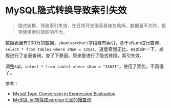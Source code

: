 # MySQL隐式转换导致索引失效
> 隐式转换，导致索引失效，在日常开发很容易被忽略掉。数据量不大时，是否使用索引效影响不大。

数据表里有200万的数据，`sNum(varchar)`字段建有索引，基于sNum进行查询，`select * from table1 where sNum = 33521`，速度奇慢无比。explain一下，发现进行了全表查询，查了下原因，原来是进行了隐式转换，索引失效。

调整sql，`select * from table1 where sNum = "33521"`，使用了索引，不再慢了。

参考：
- [Mysql Type Conversion in Expression Evaluation](http://dev.mysql.com/doc/refman/5.7/en/type-conversion.html)
- [MySQL int转换成varchar引发的慢查询](http://www.cnblogs.com/billyxp/archive/2013/05/31/3110016.html)
